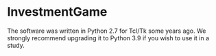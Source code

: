 # InvestmentGame

The software was written in Python 2.7 for Tcl/Tk some years ago. We
strongly recommend upgrading it to Python 3.9 if you wish to use it in
a study.
